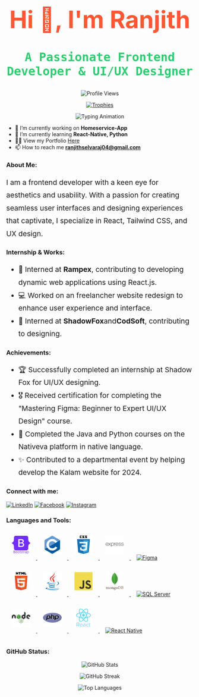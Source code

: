 <h1 align="center" style="font-size: 4rem; color: #FF5733;">Hi 👋, I'm Ranjith</h1>
<h3 align="center" style="font-family: 'sans-serif', monospace; color: #2ECC71; font-size: 2rem;">A Passionate Frontend Developer & UI/UX Designer</h3>

<p align="center">
  <img src="https://komarev.com/ghpvc/?username=ranjiths-17904&label=Profile%20views&color=0e75b6&style=flat" alt="Profile Views" />
</p>

<p align="center">
  <a href="https://github.com/ryo-ma/github-profile-trophy">
    <img src="https://github-profile-trophy.vercel.app/?username=ranjiths-17904&theme=radical&no-frame=true&row=1&column=7" alt="Trophies" />
  </a>
</p>

<p align="center">
  <img src="https://readme-typing-svg.herokuapp.com?font=Fira+Code&size=28&duration=4000&pause=1000&color=2193b0&center=true&width=800&lines=Frontend+Developer+%7C+UI%2FUX+Designer;Passionate+about+React%2C+Tailwind+CSS;Building+Innovative+Web+Applications" alt="Typing Animation" />
</p>

- 🔭 I’m currently working on **Homeservice-App**
- 🌱 I’m currently learning **React-Native, Python**
- 👨‍💻 View my Portfolio [Here](https://react-portfolio-ranjiths.onrender.com/)
- 📫 How to reach me **ranjithselvaraj04@gmail.com**

<h3 align="left">About Me:</h3>
<p style="font-size: 1.2rem; line-height: 1.8;">
  I am a frontend developer with a keen eye for aesthetics and usability. With a passion for creating seamless user interfaces and designing experiences that captivate, I specialize in React, Tailwind CSS, and UX design.
</p>

<h3 align="left">Internship & Works:</h3>
<ul style="font-size: 1.2rem; line-height: 1.8;">
  <li>🌟 Interned at <strong>Rampex</strong>, contributing to developing dynamic web applications using React.js.</li>
  <li>💻 Worked on an freelancher website redesign to enhance user experience and interface.</li>
  <li>🚀 Interned at <strong>ShadowFox</strong>and<strong>CodSoft</strong>, contributing to designing.</li>
</ul>

<h3 align="left">Achievements:</h3>
<ul style="font-size: 1.2rem; line-height: 1.8;">
  <li>🏆 Successfully completed an internship at Shadow Fox for UI/UX designing.</li>
  <li>🎖️ Received certification for completing the "Mastering Figma: Beginner to Expert UI/UX Design" course.</li>
  <li>📜 Completed the Java and Python courses on the Nativeva platform in native language.</li>
  <li>✨ Contributed to a departmental event by helping develop the Kalam website for 2024.</li>
</ul>

<h3 align="left">Connect with me:</h3>
<p align="left gap-10">
  <a href="https://linkedin.com/in/ranjith-s-435362277" target="_blank"><img align="center" src="https://raw.githubusercontent.com/rahuldkjain/github-profile-readme-generator/master/src/images/icons/Social/linked-in-alt.svg" alt="LinkedIn" height="30" width="40" /></a>
  <a href="https://fb.com/ranjith.subha.3" target="_blank"><img align="center" src="https://raw.githubusercontent.com/rahuldkjain/github-profile-readme-generator/master/src/images/icons/Social/facebook.svg" alt="Facebook" height="30" width="40" /></a>
  <a href="https://instagram.com/kindly__fellow_rs/" target="_blank"><img align="center" src="https://raw.githubusercontent.com/rahuldkjain/github-profile-readme-generator/master/src/images/icons/Social/instagram.svg" alt="Instagram" height="30" width="40" /></a>
</p>

<h3 align="left">Languages and Tools:</h3>
<p align="left">
  <a href="https://getbootstrap.com" target="_blank" rel="noreferrer"> <img src="https://raw.githubusercontent.com/devicons/devicon/master/icons/bootstrap/bootstrap-plain-wordmark.svg" alt="Bootstrap" width="50" height="50" style="margin: 15px;" /> </a>
  <a href="https://www.w3schools.com/c/" target="_blank" rel="noreferrer"> <img src="https://raw.githubusercontent.com/devicons/devicon/master/icons/c/c-original.svg" alt="C" width="50" height="50" style="margin: 15px;" /> </a>
  <a href="https://www.w3schools.com/css/" target="_blank" rel="noreferrer"> <img src="https://raw.githubusercontent.com/devicons/devicon/master/icons/css3/css3-original-wordmark.svg" alt="CSS3" width="50" height="50" style="margin: 15px;" /> </a>
  <a href="https://expressjs.com" target="_blank" rel="noreferrer"> <img src="https://raw.githubusercontent.com/devicons/devicon/master/icons/express/express-original-wordmark.svg" alt="Express" width="50" height="50" style="margin: 15px;" /> </a>
  <a href="https://www.figma.com/" target="_blank" rel="noreferrer"> <img src="https://www.vectorlogo.zone/logos/figma/figma-icon.svg" alt="Figma" width="50" height="50" style="margin: 15px;" /> </a>
  <a href="https://www.w3.org/html/" target="_blank" rel="noreferrer"> <img src="https://raw.githubusercontent.com/devicons/devicon/master/icons/html5/html5-original-wordmark.svg" alt="HTML5" width="50" height="50" style="margin: 15px;" /> </a>
  <a href="https://www.java.com" target="_blank" rel="noreferrer"> <img src="https://raw.githubusercontent.com/devicons/devicon/master/icons/java/java-original.svg" alt="Java" width="50" height="50" style="margin: 15px;" /> </a>
  <a href="https://developer.mozilla.org/en-US/docs/Web/JavaScript" target="_blank" rel="noreferrer"> <img src="https://raw.githubusercontent.com/devicons/devicon/master/icons/javascript/javascript-original.svg" alt="JavaScript" width="50" height="50" style="margin: 15px;" /> </a>
  <a href="https://www.mongodb.com/" target="_blank" rel="noreferrer"> <img src="https://raw.githubusercontent.com/devicons/devicon/master/icons/mongodb/mongodb-original-wordmark.svg" alt="MongoDB" width="50" height="50" style="margin: 15px;" /> </a>
  <a href="https://www.microsoft.com/en-us/sql-server" target="_blank" rel="noreferrer"> <img src="https://www.svgrepo.com/show/303229/microsoft-sql-server-logo.svg" alt="SQL Server" width="50" height="50" style="margin: 15px;" /> </a>
  <a href="https://nodejs.org" target="_blank" rel="noreferrer"> <img src="https://raw.githubusercontent.com/devicons/devicon/master/icons/nodejs/nodejs-original-wordmark.svg" alt="Node.js" width="50" height="50" style="margin: 15px;" /> </a>
  <a href="https://www.php.net" target="_blank" rel="noreferrer"> <img src="https://raw.githubusercontent.com/devicons/devicon/master/icons/php/php-original.svg" alt="PHP" width="50" height="50" style="margin: 15px;" /> </a>
  <a href="https://reactjs.org/" target="_blank" rel="noreferrer"> <img src="https://raw.githubusercontent.com/devicons/devicon/master/icons/react/react-original-wordmark.svg" alt="React" width="50" height="50" style="margin: 15px;" /> </a>
  <a href="https://reactnative.dev/" target="_blank" rel="noreferrer"> <img src="https://reactnative.dev/img/header_logo.svg" alt="React Native" width="50" height="50" style="margin: 15px;" /> </a>
</p>

<h3 align="left">GitHub Status:</h3>
<p align="center">
  <img src="https://github-readme-stats.vercel.app/api?username=ranjiths-17904&show_icons=true&theme=radical" alt="GitHub Stats" />
</p>
<p align="center">
  <img src="https://github-readme-streak-stats.herokuapp.com/?user=ranjiths-17904&theme=radical" alt="GitHub Streak" />
</p>
<p align="center">
  <img src="https://github-readme-stats.vercel.app/api/top-langs/?username=ranjiths-17904&layout=compact&theme=radical" alt="Top Languages" />
</p>
